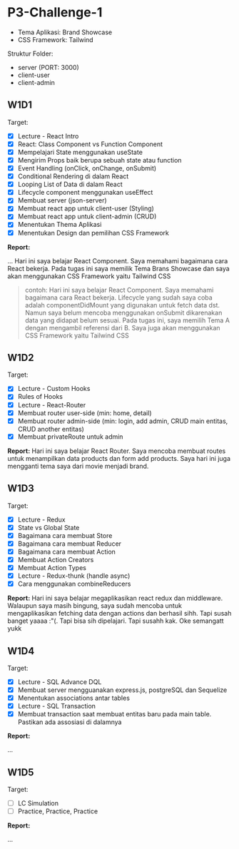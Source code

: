 # P3-Challenge-1

- Tema Aplikasi: Brand Showcase
- CSS Framework: Tailwind

Struktur Folder:

- server (PORT: 3000)
- client-user
- client-admin

## W1D1

Target:

- [x] Lecture - React Intro
- [x] React: Class Component vs Function Component
- [x] Mempelajari State menggunakan useState
- [x] Mengirim Props baik berupa sebuah state atau function
- [x] Event Handling (onClick, onChange, onSubmit)
- [x] Conditional Rendering di dalam React
- [x] Looping List of Data di dalam React
- [x] Lifecycle component menggunakan useEffect
- [x] Membuat server (json-server)
- [x] Membuat react app untuk client-user (Styling)
- [x] Membuat react app untuk client-admin (CRUD)
- [x] Menentukan Thema Aplikasi
- [x] Menentukan Design dan pemilihan CSS Framework

**Report:**

...
Hari ini saya belajar React Component. Saya memahami bagaimana cara React bekerja. Pada tugas ini saya memilik Tema Brans Showcase dan saya akan menggunakan CSS Framework yaitu Tailwind CSS

> contoh: Hari ini saya belajar React Component. Saya memahami bagaimana cara React bekerja. Lifecycle yang sudah saya coba adalah componentDidMount yang digunakan untuk fetch data dst. Namun saya belum mencoba menggunakan onSubmit dikarenakan data yang didapat belum sesuai.
> Pada tugas ini, saya memilih Tema A dengan mengambil referensi dari B. Saya juga akan menggunakan CSS Framework yaitu Tailwind CSS

## W1D2

Target:

- [x] Lecture - Custom Hooks
- [x] Rules of Hooks
- [x] Lecture - React-Router
- [x] Membuat router user-side (min: home, detail)
- [x] Membuat router admin-side (min: login, add admin, CRUD main entitas, CRUD another entitas)
- [x] Membuat privateRoute untuk admin

**Report:**
Hari ini saya belajar React Router. Saya mencoba membuat routes untuk menampilkan data products dan form add products. Saya hari ini juga mengganti tema saya dari movie menjadi brand.

## W1D3

Target:

- [x] Lecture - Redux
- [x] State vs Global State
- [x] Bagaimana cara membuat Store
- [x] Bagaimana cara membuat Reducer
- [x] Bagaimana cara membuat Action
- [x] Membuat Action Creators
- [x] Membuat Action Types
- [x] Lecture - Redux-thunk (handle async)
- [x] Cara menggunakan combineReducers

**Report:**
Hari ini saya belajar megaplikasikan react redux dan middleware. Walaupun saya masih bingung, saya sudah mencoba untuk mengaplikasikan fetching data dengan actions dan berhasil sihh. Tapi susah banget yaaaa :"(. Tapi bisa sih dipelajari. Tapi susahh kak. Oke semangatt yukk

## W1D4

Target:

- [x] Lecture - SQL Advance DQL
- [x] Membuat server mengguanakan express.js, postgreSQL dan Sequelize
- [x] Menentukan associations antar tables
- [x] Lecture - SQL Transaction
- [x] Membuat transaction saat membuat entitas baru pada main table. Pastikan ada assosiasi di dalamnya

**Report:**

...

## W1D5

Target:

- [ ] LC Simulation
- [ ] Practice, Practice, Practice

**Report:**

...

